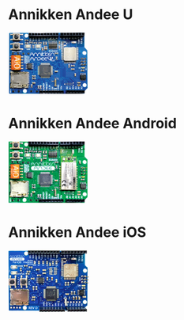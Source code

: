 # Annikken Andee U
![Go to Andee U Support Page](_includes/gb-andee-u.png)

# Annikken Andee Android
![Go to Andee Android Support Page](_includes/gb-andee-android.png)

# Annikken Andee iOS
![Go to Andee iOS Support Page](_includes/gb-andee-ios.png)